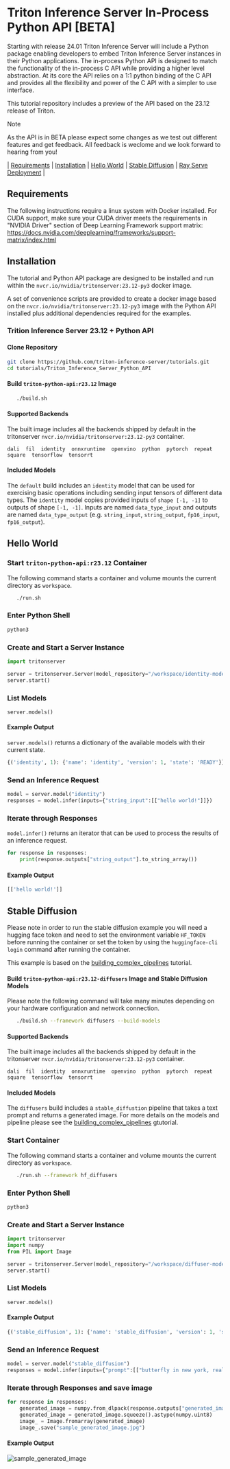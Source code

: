 <!--
# Copyright 2024, NVIDIA CORPORATION & AFFILIATES. All rights reserved.
#
# Redistribution and use in source and binary forms, with or without
# modification, are permitted provided that the following conditions
# are met:
#  * Redistributions of source code must retain the above copyright
#    notice, this list of conditions and the following disclaimer.
#  * Redistributions in binary form must reproduce the above copyright
#    notice, this list of conditions and the following disclaimer in the
#    documentation and/or other materials provided with the distribution.
#  * Neither the name of NVIDIA CORPORATION nor the names of its
#    contributors may be used to endorse or promote products derived
#    from this software without specific prior written permission.
#
# THIS SOFTWARE IS PROVIDED BY THE COPYRIGHT HOLDERS ``AS IS'' AND ANY
# EXPRESS OR IMPLIED WARRANTIES, INCLUDING, BUT NOT LIMITED TO, THE
# IMPLIED WARRANTIES OF MERCHANTABILITY AND FITNESS FOR A PARTICULAR
# PURPOSE ARE DISCLAIMED.  IN NO EVENT SHALL THE COPYRIGHT OWNER OR
# CONTRIBUTORS BE LIABLE FOR ANY DIRECT, INDIRECT, INCIDENTAL, SPECIAL,
# EXEMPLARY, OR CONSEQUENTIAL DAMAGES (INCLUDING, BUT NOT LIMITED TO,
# PROCUREMENT OF SUBSTITUTE GOODS OR SERVICES; LOSS OF USE, DATA, OR
# PROFITS; OR BUSINESS INTERRUPTION) HOWEVER CAUSED AND ON ANY THEORY
# OF LIABILITY, WHETHER IN CONTRACT, STRICT LIABILITY, OR TORT
# (INCLUDING NEGLIGENCE OR OTHERWISE) ARISING IN ANY WAY OUT OF THE USE
# OF THIS SOFTWARE, EVEN IF ADVISED OF THE POSSIBILITY OF SUCH DAMAGE.
-->

# Triton Inference Server In-Process Python API [BETA]

Starting with release 24.01 Triton Inference Server will include a
Python package enabling developers to embed Triton Inference Server
instances in their Python applications. The in-process Python API is
designed to match the functionality of the in-process C API while
providing a higher level abstraction. At its core the API relies on a
1:1 python binding of the C API and provides all the flexibility and
power of the C API with a simpler to use interface.

This tutorial repository includes a preview of the API based on the
23.12 release of Triton.

> [!Note]
> As the API is in BETA please expect some changes as we
> test out different features and get feedback.
> All feedback is weclome and we look forward to hearing from you!

| [Requirements](#requirements) | [Installation](#installation) | [Hello World](#hello_world) | [Stable Diffusion](#stable_diffustion) | [Ray Serve Deployment](examples/rayserve) |

## Requirements

The following instructions require a linux system with Docker
installed. For CUDA support, make sure your CUDA driver meets the
requirements in "NVIDIA Driver" section of Deep Learning Framework
support matrix:
https://docs.nvidia.com/deeplearning/frameworks/support-matrix/index.html

## Installation

The tutorial and Python API package are designed to be installed and
run within the `nvcr.io/nvidia/tritonserver:23.12-py3` docker image.

A set of convenience scripts are provided to create a docker image
based on the `nvcr.io/nvidia/tritonserver:23.12-py3` image with the
Python API installed plus additional dependencies required for the
examples.

### Trition Inference Server 23.12 + Python API

#### Clone Repository
```bash
git clone https://github.com/triton-inference-server/tutorials.git
cd tutorials/Triton_Inference_Server_Python_API
```

#### Build `triton-python-api:r23.12` Image
```bash
   ./build.sh
```

#### Supported Backends

The built image includes all the backends shipped by default in the
tritonserver `nvcr.io/nvidia/tritonserver:23.12-py3` container.

```
dali  fil  identity  onnxruntime  openvino  python  pytorch  repeat  square  tensorflow  tensorrt
```

#### Included Models

The `default` build includes an `identity` model that can be used for
exercising basic operations including sending input tensors of
different data types. The `identity` model copies provided inputs of
`shape [-1, -1]` to outputs of shape `[-1, -1]`. Inputs are named
`data_type_input` and outputs are named `data_type_output`
(e.g. `string_input`, `string_output`, `fp16_input`, `fp16_output`).


## Hello World

### Start `triton-python-api:r23.12` Container

The following command starts a container and volume mounts the current
directory as `workspace`.

```bash
   ./run.sh
```

### Enter Python Shell

```bash
python3
```

### Create and Start a Server Instance

```python
import tritonserver

server = tritonserver.Server(model_repository="/workspace/identity-models")
server.start()
```

### List Models

```
server.models()
```

#### Example Output

`server.models()` returns a dictionary of the available models with
their current state.

```python
{('identity', 1): {'name': 'identity', 'version': 1, 'state': 'READY'}}
```

### Send an Inference Request

```python
model = server.model("identity")
responses = model.infer(inputs={"string_input":[["hello world!"]]})
```

### Iterate through Responses
`model.infer()` returns an iterator that can be used to process the
results of an inference request.

```python
for response in responses:
    print(response.outputs["string_output"].to_string_array())
```

#### Example Output
```python
[['hello world!']]
```


## Stable Diffusion

Please note in order to run the stable diffusion example you will need
a hugging face token and need to set the environment variable
`HF_TOKEN` before running the container or set the token by using the
`huggingface-cli login` command after running the container.

This example is based on the
[building_complex_pipelines](/Conceptual_Guide/Part_6-building_complex_pipelines)
tutorial.


#### Build `triton-python-api:r23.12-diffusers` Image and Stable Diffusion Models

Please note the following command will take many minutes depending on
your hardware configuration and network connection.

```bash
   ./build.sh --framework diffusers --build-models
```

#### Supported Backends

The built image includes all the backends shipped by default in the
tritonserver `nvcr.io/nvidia/tritonserver:23.12-py3` container.

```
dali  fil  identity  onnxruntime  openvino  python  pytorch  repeat  square  tensorflow  tensorrt
```

#### Included Models

The `diffusers` build includes a `stable_diffustion` pipeline that
takes a text prompt and returns a generated image. For more details on
the models and pipeline please see the
[building_complex_pipelines](/Conceptual_Guide/Part_6-building_complex_pipelines)
gtutorial.

### Start Container

The following command starts a container and volume mounts the current
directory as `workspace`.

```bash
   ./run.sh --framework hf_diffusers
```

### Enter Python Shell

```bash
python3
```

### Create and Start a Server Instance

```python
import tritonserver
import numpy
from PIL import Image

server = tritonserver.Server(model_repository="/workspace/diffuser-models")
server.start()
```

### List Models

```
server.models()
```

#### Example Output
```python
{('stable_diffusion', 1): {'name': 'stable_diffusion', 'version': 1, 'state': 'READY'}, ('text_encoder', 1): {'name': 'text_encoder', 'version': 1, 'state': 'READY'}, ('vae', 1): {'name': 'vae', 'version': 1, 'state': 'READY'}}
```

### Send an Inference Request

```python
model = server.model("stable_diffusion")
responses = model.infer(inputs={"prompt":[["butterfly in new york, realistic, 4k, photograph"]]})
```

### Iterate through Responses and save image


```python
for response in responses:
	generated_image = numpy.from_dlpack(response.outputs["generated_image"])
	generated_image = generated_image.squeeze().astype(numpy.uint8)
	image_ = Image.fromarray(generated_image)
	image_.save("sample_generated_image.jpg")
```

#### Example Output

![sample_generated_image](./docs/sample_generated_image.jpg)

